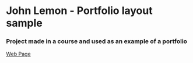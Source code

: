 # John Lemon - Portfolio layout sample
### Project made in a course and used as an example of a portfolio
[Web Page](https://johnlemon.netlify.app/)
